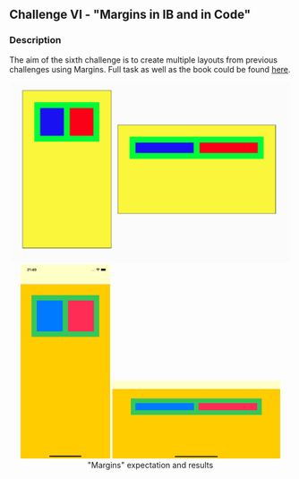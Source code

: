 ## Challenge VI - "Margins in IB and in Code"
### Description

The aim of the sixth challenge is to create multiple layouts from previous challenges using Margins. Full task as well as the book could be found [here](https://useyourloaf.com/autolayout/).

<p align="center">
  <img width="500" src="../5. Nested View Layout In Code/Media/Task_2.png">
  <br>
  <img width="160" src="Media/Result_1.png">
  <img width="300" src="Media/Result_2.png">
  <br>
  <span>"Margins" expectation and results</span>
</p>





